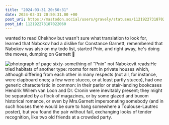 ```yaml
---
title: "2024-03-31 20:50:31"
date: 2024-03-31 20:50:31.00 +00
post_uri: https://mastodon.social/users/gravely/statuses/112192273187022060
post_id: 112192273187022060
---
```

wanted to read Chekhov but wasn't sure what translation to look for, learned that Nabokov had a dislike for Constance Garnett, remembered that Nabokov was also on my todo list, started Pnin, and right away, he's doing the moves, dumping on Garnett 🤗


![photograph of page sixty-something of "Pnin" not Nabokovit reads:He tried habitats of another type: rooms for rent in private houses which, although differing from each other in many respects (not all, for instance, were clapboard ones; a few were stucco, or at least partly stucco), had one generic characteristic in common: in their parlor or stair-landing bookcases Hendrik Willem van Loon and Dr. Cronin were inevitably present; they might be separated by a flock of magazines, or by some glazed and buxom historical romance, or even by Mrs.Garnett impersonating somebody (and in such houses there would be sure to hang somewhere a Toulouse-Lautrec poster), but you found the pair without fail, exchanging looks of tender recognition, like two old friends at a crowded party.](/images/112192272886769706.jpeg)

